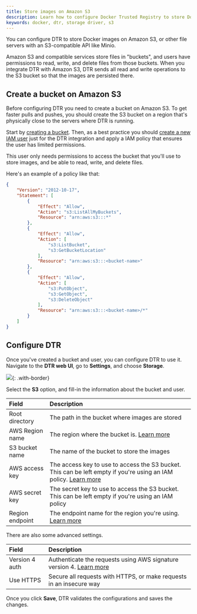 ```yaml
---
title: Store images on Amazon S3
description: Learn how to configure Docker Trusted Registry to store Docker images on Amazon S3
keywords: docker, dtr, storage driver, s3
---
```

You can configure DTR to store Docker images on Amazon S3, or other file servers with an S3-compatible API like Minio.

Amazon S3 and compatible services store files in "buckets", and users have permissions to read, write, and delete files from those buckets. When you integrate DTR with Amazon S3, DTR sends all read and write operations to the S3 bucket so that the images are persisted there.

## Create a bucket on Amazon S3

Before configuring DTR you need to create a bucket on Amazon S3. To get faster pulls and pushes, you should create the S3 bucket on a region that's physically close to the servers where DTR is running.

Start by [creating a bucket](http://docs.aws.amazon.com/AmazonS3/latest/gsg/CreatingABucket.html). Then, as a best practice you should [create a new IAM user](http://docs.aws.amazon.com/IAM/latest/UserGuide/id_users_create.html) just for the DTR integration and apply a IAM policy that ensures the user has limited permissions.

This user only needs permissions to access the bucket that you'll use to store images, and be able to read, write, and delete files.

Here's an example of a policy like that:

```json
{
    "Version": "2012-10-17",
    "Statement": [
        {
            "Effect": "Allow",
            "Action": "s3:ListAllMyBuckets",
            "Resource": "arn:aws:s3:::*"
        },
        {
            "Effect": "Allow",
            "Action": [
                "s3:ListBucket",
                "s3:GetBucketLocation"
            ],
            "Resource": "arn:aws:s3:::<bucket-name>"
        },
        {
            "Effect": "Allow",
            "Action": [
                "s3:PutObject",
                "s3:GetObject",
                "s3:DeleteObject"
            ],
            "Resource": "arn:aws:s3:::<bucket-name>/*"
        }
    ]
}

```

## Configure DTR

Once you've created a bucket and user, you can configure DTR to use it. Navigate to the **DTR web UI**, go to **Settings**, and choose **Storage**.

![](../../../images/s3-1.png){: .with-border}

Select the **S3** option, and fill-in the information about the bucket and user.

| Field           | Description                                                                                                                                                                                   |
|:--------------- |:--------------------------------------------------------------------------------------------------------------------------------------------------------------------------------------------- |
| Root directory  | The path in the bucket where images are stored                                                                                                                                                |
| AWS Region name | The region where the bucket is. [Learn more](http://docs.aws.amazon.com/general/latest/gr/rande.html#s3_region)                                                                               |
| S3 bucket name  | The name of the bucket to store the images                                                                                                                                                    |
| AWS access key  | The access key to use to access the S3 bucket. This can be left empty if you're using an IAM policy. [Learn more](http://docs.aws.amazon.com/general/latest/gr/managing-aws-access-keys.html) |
| AWS secret key  | The secret key to use to access the S3 bucket. This can be left empty if you're using an IAM policy                                                                                           |
| Region endpoint | The endpoint name for the region you're using. [Learn more](http://docs.aws.amazon.com/general/latest/gr/rande.html#s3_region)                                                                |

There are also some advanced settings.

| Field          | Description                                                                                                                                               |
|:-------------- |:--------------------------------------------------------------------------------------------------------------------------------------------------------- |
| Version 4 auth | Authenticate the requests using AWS signature version 4. [Learn more](http://docs.aws.amazon.com/AmazonS3/latest/API/sig-v4-authenticating-requests.html) |
| Use HTTPS      | Secure all requests with HTTPS, or make requests in an insecure way                                                                                       |

Once you click **Save**, DTR validates the configurations and saves the changes.